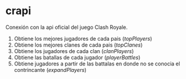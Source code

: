 # crapi
Conexión con la api oficial del juego Clash Royale. 

1. Obtiene los mejores jugadores de cada pais (*topPlayers*)
2. Obtiene los mejores clanes de cada pais (*topClanes*)
3. Obtiene los jugadores de cada clan (*clanPlayers*)
4. Obtiene las batallas de cada jugador (*playerBattles*)
5. Obtiene jugadores a partir de las battalas en donde no se conocia el contrincante (*expandPlayers*)
